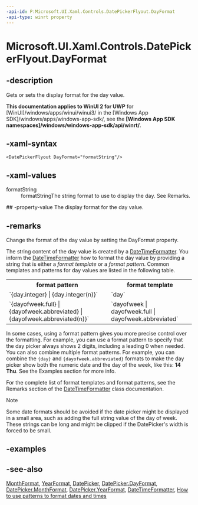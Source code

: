 ```yaml
---
-api-id: P:Microsoft.UI.Xaml.Controls.DatePickerFlyout.DayFormat
-api-type: winrt property
---
```


<!-- Property syntax
public string DayFormat { get;  set; }
-->

# Microsoft.UI.Xaml.Controls.DatePickerFlyout.DayFormat

## -description
Gets or sets the display format for the day value.

**This documentation applies to WinUI 2 for UWP** for [WinUI]/windows/apps/winui/winui3/ in the [Windows App SDK]/windows/apps/windows-app-sdk/, see the **[Windows App SDK namespaces]/windows/windows-app-sdk/api/winrt/**.

## -xaml-syntax
```xaml
<DatePickerFlyout DayFormat="formatString"/>
```


## -xaml-values
<dl><dt>formatString</dt><dd>formatStringThe string format to use to display the day. See Remarks.</dd>
</dl>
## -property-value
The display format for the day value.

## -remarks
Change the format of the day value by setting the DayFormat property.

The string content of the day value is created by a [DateTimeFormatter](/uwp/api/windows.globalization.datetimeformatting.datetimeformatter). You inform the [DateTimeFormatter](/uwp/api/windows.globalization.datetimeformatting.datetimeformatter) how to format the day value by providing a string that is either a *format template* or a *format pattern*. Common templates and patterns for day values are listed in the following table.

<table>
   <tr><th>format pattern</th><th>format template</th></tr>
   <tr><td>`{day.integer} | {day.integer(n)}`</td><td>`day`</td></tr>
   <tr><td>`{dayofweek.full} | {dayofweek.abbreviated} | {dayofweek.abbreviated(n)}`</td><td>`dayofweek | dayofweek.full | dayofweek.abbreviated`</td></tr>
</table>

In some cases, using a format pattern gives you more precise control over the formatting. For example, you can use a format pattern to specify that the day picker always shows 2 digits, including a leading 0 when needed. You can also combine multiple format patterns. For example, you can combine the `{day}` and `{dayofweek.abbreviated}` formats to make the day picker show both the numeric date and the day of the week, like this: **14 Thu**. See the Examples section for more info.

For the complete list of format templates and format patterns, see the Remarks section of the [DateTimeFormatter](/uwp/api/windows.globalization.datetimeformatting.datetimeformatter) class documentation.

> [!NOTE]
> Some date formats should be avoided if the date picker might be displayed in a small area, such as adding the full string value of the day of week. These strings can be long and might be clipped if the DatePicker's width is forced to be small.

## -examples

## -see-also
[MonthFormat](datepickerflyout_monthformat.md), [YearFormat](datepickerflyout_yearformat.md), [DatePicker](datepicker.md), [DatePicker.DayFormat](datepicker_dayformat.md), [DatePicker.MonthFormat](datepicker_monthformat.md), [DatePicker.YearFormat](datepicker_yearformat.md), [DateTimeFormatter](/uwp/api/windows.globalization.datetimeformatting.datetimeformatter), [How to use patterns to format dates and times](/previous-versions/windows/apps/jj673581(v=win.10))
